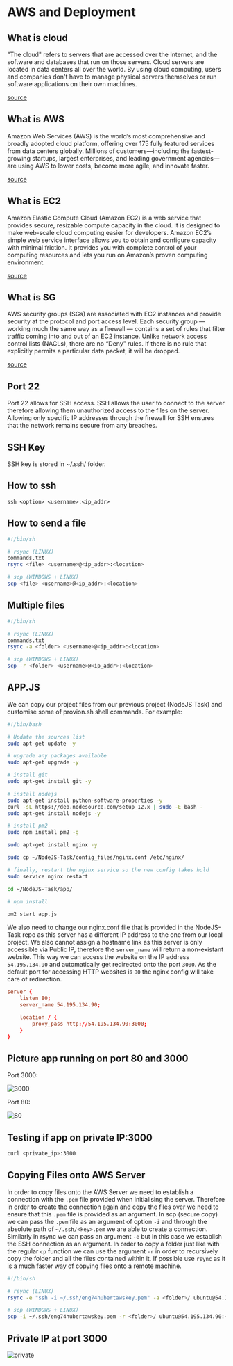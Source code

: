 # AWS and Deployment

## What is cloud

"The cloud" refers to servers that are accessed over the Internet, and the software and databases that run on those servers. Cloud servers are located in data centers all over the world. By using cloud computing, users and companies don't have to manage physical servers themselves or run software applications on their own machines.
</br>

[source](https://www.cloudflare.com/learning/cloud/what-is-the-cloud/)

## What is AWS

Amazon Web Services (AWS) is the world’s most comprehensive and broadly adopted cloud platform, offering over 175 fully featured services from data centers globally. Millions of customers—including the fastest-growing startups, largest enterprises, and leading government agencies—are using AWS to lower costs, become more agile, and innovate faster.
</br>

[source](https://aws.amazon.com/what-is-aws/)

## What is EC2

Amazon Elastic Compute Cloud (Amazon EC2) is a web service that provides secure, resizable compute capacity in the cloud. It is designed to make web-scale cloud computing easier for developers. Amazon EC2’s simple web service interface allows you to obtain and configure capacity with minimal friction. It provides you with complete control of your computing resources and lets you run on Amazon’s proven computing environment.
</br>

[source](https://aws.amazon.com/ec2/?ec2-whats-new.sort-by=item.additionalFields.postDateTime&ec2-whats-new.sort-order=desc)

## What is SG

AWS security groups (SGs) are associated with EC2 instances and provide security at the protocol and port access level. Each security group — working much the same way as a firewall — contains a set of rules that filter traffic coming into and out of an EC2 instance. Unlike network access control lists (NACLs), there are no “Deny” rules. If there is no rule that explicitly permits a particular data packet, it will be dropped.
</br>

[source](https://cloudacademy.com/blog/aws-security-groups-instance-level-security/#:~:text=AWS%20security%20groups%20(SGs)%20are,out%20of%20an%20EC2%20instance.)

## Port 22

Port 22 allows for SSH access. SSH allows the user to connect to the server therefore allowing them unauthorized access to the files on the server. Allowing only specific IP addresses through the firewall for SSH ensures that the network remains secure from any breaches.

## SSH Key

SSH key is stored in ~/.ssh/ folder.

## How to ssh

`ssh <option> <username>:<ip_addr>`

## How to send a file

```bash
#!/bin/sh

# rsync (LINUX)
commands.txt
rsync <file> <username>@<ip_addr>:<location>

# scp (WINDOWS + LINUX)
scp <file> <username>@<ip_addr>:<location>
```

## Multiple files


```bash
#!/bin/sh

# rsync (LINUX)
commands.txt
rsync -a <folder> <username>@<ip_addr>:<location>

# scp (WINDOWS + LINUX)
scp -r <folder> <username>@<ip_addr>:<location>
```

## APP.JS

We can copy our project files from our previous project (NodeJS Task) and customise some of provion.sh shell commands. For example:

```bash
#!/bin/bash

# Update the sources list
sudo apt-get update -y

# upgrade any packages available
sudo apt-get upgrade -y

# install git
sudo apt-get install git -y

# install nodejs
sudo apt-get install python-software-properties -y
curl -sL https://deb.nodesource.com/setup_12.x | sudo -E bash -
sudo apt-get install nodejs -y

# install pm2
sudo npm install pm2 -g

sudo apt-get install nginx -y

sudo cp ~/NodeJS-Task/config_files/nginx.conf /etc/nginx/

# finally, restart the nginx service so the new config takes hold
sudo service nginx restart

cd ~/NodeJS-Task/app/

# npm install

pm2 start app.js
```

We also need to change our nginx.conf file that is provided in the NodeJS-Task repo as this server has a different IP address to the one from our local project. We also cannot assign a hostname link as this server is only accessible via Public IP, therefore the `server_name` will return a non-existant website. This way we can access the website on the IP address `54.195.134.90` and automatically get redirected onto the port `3000`. As the default port for accessing HTTP websites is `80` the nginx config will take care of redirection.

```conf
server {
    listen 80;
    server_name 54.195.134.90;

    location / {
        proxy_pass http://54.195.134.90:3000;
    }
}
```

## Picture app running on port 80 and 3000

Port 3000:

![3000](port3000.png)

Port 80:

![80](port80.png)

## Testing if app on private IP:3000

```bash
curl <private_ip>:3000
```

## Copying Files onto AWS Server

In order to copy files onto the AWS Server we need to establish a connection with the `.pem` file provided when initialising the server. Therefore in order to create the connection again and copy the files over we need to ensure that this `.pem` file is provided as an argument. In scp (secure copy) we can pass the `.pem` file as an argument of option `-i` and through the absolute path of `~/.ssh/<key>.pem` we are able to create a connection. Similarly in rsync we can pass an argument `-e` but in this case we establish the SSH connection as an argument. In order to copy a folder just like with the regular `cp` function we can use the argument `-r` in order to recursively copy the folder and all the files contained within it. If possible use `rsync` as it is a much faster way of copying files onto a remote machine.

```bash
#!/bin/sh

# rsync (LINUX)
rsync -e "ssh -i ~/.ssh/eng74hubertawskey.pem" -a <folder>/ ubuntu@54.195.134.90:<folder>/

# scp (WINDOWS + LINUX)
scp -i ~/.ssh/eng74hubertawskey.pem -r <folder>/ ubuntu@54.195.134.90:<folder>/
```

## Private IP at port 3000

![private](curl.png)
